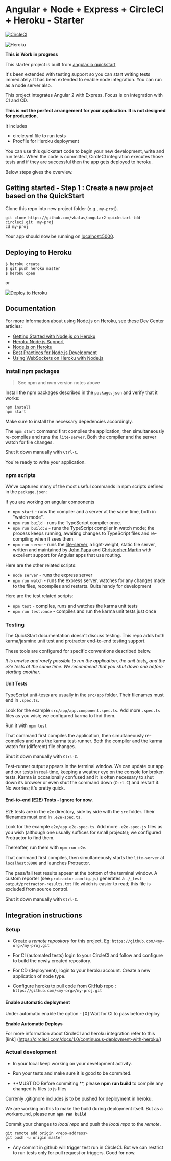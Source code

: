 # Angular + Node + Express + CircleCI + Heroku - Starter

[![CircleCI](https://circleci.com/gh/vbalas/angular2-quickstart-tdd-circleci.svg?style=svg)](https://circleci.com/gh/vbalas/angular2-quickstart-tdd-circleci)

![Heroku](https://heroku-badge.herokuapp.com/?app=studio-angular2-seed)

**This is Work in progress**

This starter project is built from [angular.io quickstart](https://angular.io/docs/ts/latest/quickstart.html)

It's been extended with testing support so you can start writing tests immediately.
It has been extended to enable node integration. You can run as a node server also.

This project integrates Angular 2 with Express. Focus is on integration with CI and CD.

**This is not the perfect arrangement for your application. It is not designed for production.**


It includes 

* circle.yml file to run tests
* Procfile for Heroku deployment

You can use this quickstart code to begin your new development, write and run tests. When the code is committed, CircleCI 
integration executes those tests and if they are successful then the app gets deployed to heroku. 

Below steps gives the overview. 

## Getting started - Step 1 : Create a new project based on the QuickStart

Clone this repo into new project folder (e.g., `my-proj`).
```shell
git clone https://github.com/vbalas/angular2-quickstart-tdd-circleci.git  my-proj
cd my-proj
```


Your app should now be running on [localhost:5000](http://localhost:5000/).

## Deploying to Heroku

```
$ heroku create
$ git push heroku master
$ heroku open
```
or

[![Deploy to Heroku](https://www.herokucdn.com/deploy/button.png)](https://heroku.com/deploy)

## Documentation

For more information about using Node.js on Heroku, see these Dev Center articles:

- [Getting Started with Node.js on Heroku](https://devcenter.heroku.com/articles/getting-started-with-nodejs)
- [Heroku Node.js Support](https://devcenter.heroku.com/articles/nodejs-support)
- [Node.js on Heroku](https://devcenter.heroku.com/categories/nodejs)
- [Best Practices for Node.js Development](https://devcenter.heroku.com/articles/node-best-practices)
- [Using WebSockets on Heroku with Node.js](https://devcenter.heroku.com/articles/node-websockets)

### Install npm packages

> See npm and nvm version notes above

Install the npm packages described in the `package.json` and verify that it works:

```shell
npm install
npm start
```

Make sure to install the necessary depedencies accordingly.

The `npm start` command first compiles the application, 
then simultaneously re-compiles and runs the `lite-server`.
Both the compiler and the server watch for file changes.

Shut it down manually with `Ctrl-C`.

You're ready to write your application.

### npm scripts

We've captured many of the most useful commands in npm scripts defined in the `package.json`:

If you are working on angular components

* `npm start` - runs the compiler and a server at the same time, both in "watch mode".
* `npm run build` - runs the TypeScript compiler once.
* `npm run build:w` - runs the TypeScript compiler in watch mode; the process keeps running, awaiting changes to TypeScript files and re-compiling when it sees them.
* `npm run serve` - runs the [lite-server](https://www.npmjs.com/package/lite-server), a light-weight, static file server, written and maintained by
[John Papa](https://github.com/johnpapa) and
[Christopher Martin](https://github.com/cgmartin)
with excellent support for Angular apps that use routing.

Here are the other related scripts:
* `node server` - runs the express server
* `npm run watch` - runs the express server, watches for any changes made to the files, recompiles and restarts. Quite handy for development

Here are the test related scripts:
* `npm test` - compiles, runs and watches the karma unit tests
* `npm run test:once` - compiles and run the karma unit tests just once


### Testing

The QuickStart documentation doesn't discuss testing.
This repo adds both karma/jasmine unit test and protractor end-to-end testing support.

These tools are configured for specific conventions described below.

*It is unwise and rarely possible to run the application, the unit tests, and the e2e tests at the same time.
We recommend that you shut down one before starting another.*

#### Unit Tests
TypeScript unit-tests are usually in the `src/app` folder. Their filenames must end in `.spec.ts`.

Look for the example `src/app/app.component.spec.ts`.
Add more `.spec.ts` files as you wish; we configured karma to find them.

Run it with `npm test`

That command first compiles the application, then simultaneously re-compiles and runs the karma test-runner.
Both the compiler and the karma watch for (different) file changes.

Shut it down manually with `Ctrl-C`.

Test-runner output appears in the terminal window.
We can update our app and our tests in real-time, keeping a weather eye on the console for broken tests.
Karma is occasionally confused and it is often necessary to shut down its browser or even shut the command down (`Ctrl-C`) and
restart it. No worries; it's pretty quick.

#### End-to-end (E2E) Tests - Ignore for now. 

E2E tests are in the `e2e` directory, side by side with the `src` folder.
Their filenames must end in `.e2e-spec.ts`.

Look for the example `e2e/app.e2e-spec.ts`.
Add more `.e2e-spec.js` files as you wish (although one usually suffices for small projects);
we configured Protractor to find them.

Thereafter, run them with `npm run e2e`.

That command first compiles, then simultaneously starts the `lite-server` at `localhost:8080`
and launches Protractor.  

The pass/fail test results appear at the bottom of the terminal window.
A custom reporter (see `protractor.config.js`) generates a  `./_test-output/protractor-results.txt` file
which is easier to read; this file is excluded from source control.

Shut it down manually with `Ctrl-C`.


## Integration instructions

### Setup

* Create a *remote repository* for this project. Eg: `https://github.com/<my-org>/my-proj.git`

* For CI (automated tests) login to your CircleCI and follow and configure to build the newly created repository. 

* For CD (deployment), login to your heroku account. Create a new application of node type.

* Configure heroku to pull code from GitHub repo : `https://github.com/<my-org>/my-proj.git`

#### Enable automatic deployment

Under automatic enable the option - [X] Wait for CI to pass before deploy

**Enable Automatic Deploys**

For more information about CircleCI and heroku integration refer to this [link] (https://circleci.com/docs/1.0/continuous-deployment-with-heroku/)

### Actual development 

* In your local keep working on your development activity.

* Run your tests and make sure it is good to be commited.

* **MUST DO Before commiting **, please **npm run build** to compile any changed ts files to js files

Currenly .gitignore includes js to be pushed for deployment in heroku. 

We are working on this to make the build during deployment itself. But as a workaround, please run **`npm run build`**

Commit your changes to *local repo* and push the *local repo* to the *remote*.

```shell
git remote add origin <repo-address>
git push -u origin master
```

* Any commit in github will trigger test run in CircleCI. But we can restrict to run tests only for pull request or triggers. Good for now.

